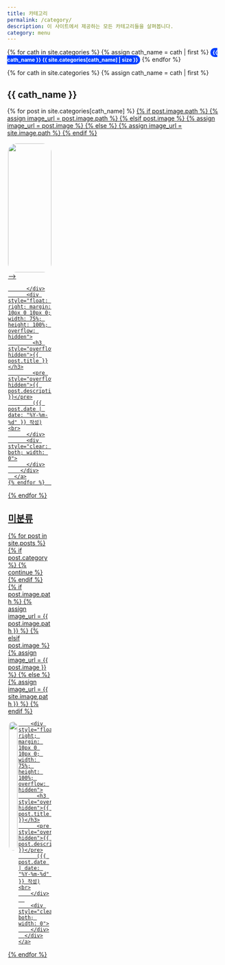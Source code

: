 ```yaml
---
title: 카테고리
permalink: /category/
description: 이 사이트에서 제공하는 모든 카테고리들을 살펴봅니다.
category: menu
---
```


<div id="categories">
  <p>
  {% for cath in site.categories %}
  {% assign cath_name = cath | first %}
  <a style="background-color: #0040ff; color: #fff; border-radius: 10px; padding: 3px 5px; font-size: 12px; font-weight: bold; text-decoration: none;" href="#{{ cath_name }}">{{ cath_name }} {{ site.categories[cath_name] | size }}</a>
  {% endfor %}
  </p>

  {% for cath in site.categories %}
    {% assign cath_name = cath | first %}
    <h2 id="{{ cath_name }}">{{ cath_name }}</h2>
    {% for post in site.categories[cath_name] %}
      <a href="{{ post.url }}">
        {% if post.image.path %}
          {% assign image_url = post.image.path %}
        {% elsif post.image %}
          {% assign image_url = post.image %}
        {% else %}
          {% assign image_url = site.image.path %}
        {% endif %}
        <div style="height: 300; border-radius: 3px;">
          <div style="width: 20%; float: left; margin: 2px; height: 100%; background-image: url({{ image_url }};)">
<!-->            <img style="border-radius: 20px;" src="{{ image_url }}" width=100%> -->
          </div>
          <div style="float: right; margin: 10px 0 10px 0; width: 75%; height: 100%; overflow: hidden">
            <h3 style="overflow: hidden">{{ post.title }}</h3>
            <pre style="overflow: hidden">{{ post.description }}</pre>
            ({{ post.date | date: "%Y-%m-%d" }} 작성)<br>
          </div>
          <div style="clear: both; width: 0">
          </div>
        </div>
      </a>
    {% endfor %}      
  {% endfor %}

  <h2 id="미분류">미분류</h2>
  {% for post in site.posts %}
    {% if post.category %}
      {% continue %}
    {% endif %}
    {% if post.image.path %}
      {% assign image_url = {{ post.image.path }} %}
    {% elsif post.image %}
      {% assign image_url = {{ post.image }} %}
    {% else %}
      {% assign image_url = {{ site.image.path }} %}
    {% endif %}
    <a href="{{ post.url }}">
      <div style="height: 300; border-radius: 3px;">
        <div style="width: 20%; float: left; margin: 2px; height: 100%">
          <img style="border-radius: 20px;" src="{{ image_url }}" width=100%>
        </div>
      
        <div style="float: right; margin: 10px 0 10px 0; width: 75%; height: 100%; overflow: hidden">
          <h3 style="overflow: hidden">{{ post.title }}</h3>
          <pre style="overflow: hidden">{{ post.description }}</pre>
          ({{ post.date | date: "%Y-%m-%d" }} 작성)<br>
        </div>
      
        <div style="clear: both; width: 0">
        </div>
      </div>
    </a>
{% endfor %}
</div>

